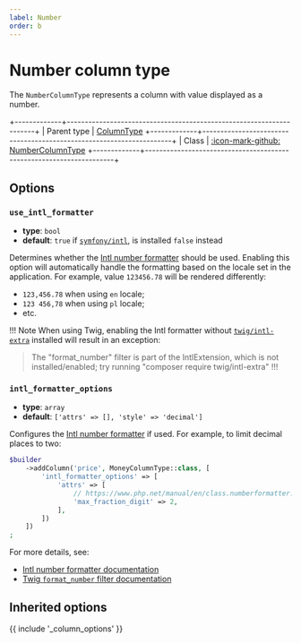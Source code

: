 ```yaml
---
label: Number
order: b
---
```


# Number column type

The `NumberColumnType` represents a column with value displayed as a number.

+-------------+---------------------------------------------------------------------+
| Parent type | [ColumnType](column)
+-------------+---------------------------------------------------------------------+
| Class       | [:icon-mark-github: NumberColumnType](https://github.com/Kreyu/data-table-bundle/blob/main/src/Column/Type/NumberColumnType.php)
+-------------+---------------------------------------------------------------------+

## Options

### `use_intl_formatter`

- **type**: `bool`
- **default**: `true` if [`symfony/intl`](https://packagist.org/packages/symfony/intl), is installed `false` instead

Determines whether the [Intl number formatter](https://www.php.net/manual/en/class.numberformatter.php) should be used.
Enabling this option will automatically handle the formatting based on the locale set in the application.
For example, value `123456.78` will be rendered differently:

- `123,456.78` when using `en` locale;
- `123 456,78` when using `pl` locale;
- etc.

!!! Note
When using Twig, enabling the Intl formatter without [`twig/intl-extra`](https://packagist.org/packages/twig/intl-extra) installed will result in an exception:

> The "format_number" filter is part of the IntlExtension, which is not installed/enabled; try running "composer require twig/intl-extra"
!!!

### `intl_formatter_options`

- **type**: `array`
- **default**: `['attrs' => [], 'style' => 'decimal']`

Configures the [Intl number formatter](https://www.php.net/manual/en/class.numberformatter.php) if used.
For example, to limit decimal places to two:

```php
$builder
    ->addColumn('price', MoneyColumnType::class, [
        'intl_formatter_options' => [
            'attrs' => [
                // https://www.php.net/manual/en/class.numberformatter.php#numberformatter.constants.max-fraction-digits
                'max_fraction_digit' => 2,
            ],
        ])
    ])
;
```

For more details, see:
- [Intl number formatter documentation](https://www.php.net/manual/en/class.numberformatter.php)
- [Twig `format_number` filter documentation](https://twig.symfony.com/doc/2.x/filters/format_number.html)

## Inherited options

{{ include '_column_options' }}
